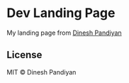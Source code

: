 # Dev Landing Page

My landing page from [Dinesh Pandiyan](https://flexdinesh.github.io)

## License

MIT © Dinesh Pandiyan
